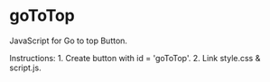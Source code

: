 # goToTop
JavaScript for Go to top Button.

Instructions: 1. Create button with id = 'goToTop'.
              2. Link style.css & script.js.
              
